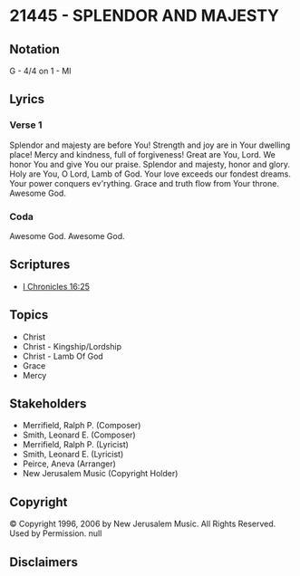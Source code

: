 # 21445 - SPLENDOR AND MAJESTY

## Notation

G - 4/4 on 1 - MI

## Lyrics

### Verse 1

Splendor and majesty are before You! Strength and joy are in Your dwelling place! Mercy and kindness, full of forgiveness! Great are You, Lord. We honor You and give You our praise. Splendor and majesty, honor and glory. Holy are You, O Lord, Lamb of God. Your love exceeds our fondest dreams. Your power conquers ev'rything. Grace and truth flow from Your throne. Awesome God. 

### Coda

Awesome God. Awesome God. 


## Scriptures

- [I Chronicles 16:25](https://www.biblegateway.com/passage/?search=I%20Chronicles%2016%3A25)

## Topics

- Christ
- Christ - Kingship/Lordship
- Christ - Lamb Of God
- Grace
- Mercy

## Stakeholders

- Merrifield, Ralph P. (Composer)
- Smith, Leonard E. (Composer)
- Merrifield, Ralph P. (Lyricist)
- Smith, Leonard E. (Lyricist)
- Peirce, Aneva (Arranger)
- New Jerusalem Music (Copyright Holder)

## Copyright

© Copyright 1996, 2006 by New Jerusalem Music.   All Rights Reserved. Used by Permission.
null

## Disclaimers



